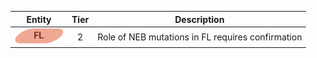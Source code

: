 |Entity|Tier|Description              |
|:----:|:----:|------------------------------|
|![FL](images/icons/FL_tier2.png) | 2 | Role of NEB mutations in FL requires confirmation|
